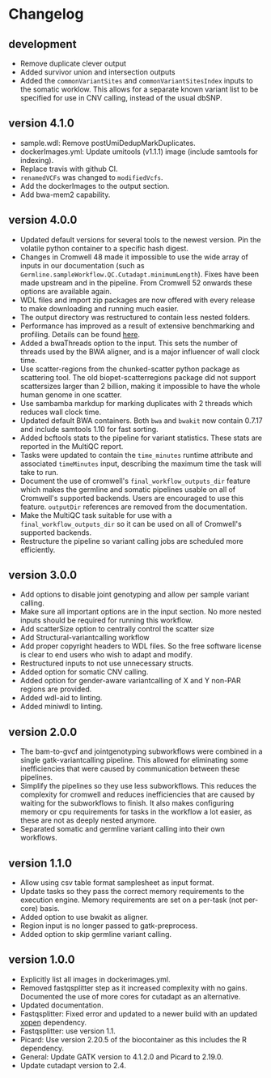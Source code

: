 Changelog
==========

<!--

Newest changes should be on top.

This document is user facing. Please word the changes in such a way
that users understand how the changes affect the new version.
-->

development
---------------------------
+ Remove duplicate clever output
+ Added survivor union and intersection outputs
+ Added the `commonVariantSites` and `commonVariantSitesIndex` inputs to the
  somatic worklow. This allows for a separate known variant list to be
  specified for use in CNV calling, instead of the usual dbSNP.

version 4.1.0
---------------------------
+ sample.wdl: Remove postUmiDedupMarkDuplicates.
+ dockerImages.yml: Update umitools (v1.1.1) image (include samtools for indexing).
+ Replace travis with github CI.
+ `renamedVCFs` was changed to `modifiedVcfs`.
+ Add the dockerImages to the output section.
+ Add bwa-mem2 capability.

version 4.0.0
---------------------------
+ Updated default versions for several tools to the newest version. Pin the
  volatile python container to a specific hash digest.
+ Changes in Cromwell 48 made it impossible to use the wide array of inputs
  in our documentation (such as
  `Germline.sampleWorkflow.QC.Cutadapt.minimumLength`). Fixes have been made
  upstream and in the pipeline. From Cromwell 52 onwards these options are
  available again.
+ WDL files and import zip packages are now offered with every release to
  make downloading and running much easier.
+ The output directory was restructured to contain less nested folders.
+ Performance has improved as a result of extensive benchmarking and profiling.
  Details can be
  found [here](https://github.com/biowdl/ngs-performance-choices/).
+ Added a bwaThreads option to the input. This sets the number of threads used
  by the BWA aligner, and is a major influencer of wall clock time.
+ Use scatter-regions from the chunked-scatter python package as scattering
  tool. The old biopet-scatterregions package did not support scattersizes
  larger than 2 billion, making it impossible to have the whole human genome
  in one scatter.
+ Use sambamba markdup for marking duplicates with 2 threads which reduces
  wall clock time.
+ Updated default BWA containers. Both `bwa` and `bwakit` now contain 0.7.17
  and include samtools 1.10 for fast sorting.
+ Added bcftools stats to the pipeline for variant
  statistics. These stats are reported in the MultiQC report.
+ Tasks were updated to contain the `time_minutes` runtime attribute and
  associated `timeMinutes` input, describing the maximum time the task will
  take to run.
+ Document the use of cromwell's `final_workflow_outputs_dir` feature which
  makes the germline and somatic pipelines usable on all of Cromwell's
  supported backends. Users are encouraged to use this feature. `outputDir`
  references are removed from the documentation.
+ Make the MultiQC task suitable for use with a `final_workflow_outputs_dir`
  so it can be used on all of Cromwell's supported backends.
+ Restructure the pipeline so variant calling jobs are scheduled more
  efficiently.

version 3.0.0
---------------------------
+ Add options to disable joint genotyping and allow per sample variant calling.
+ Make sure all important options are in the input section. No more nested
  inputs should be required for running this workflow.
+ Add scatterSize option to centrally control the scatter size
+ Add Structural-variantcalling workflow
+ Add proper copyright headers to WDL files. So the free software license
  is clear to end users who wish to adapt and modify.
+ Restructured inputs to not use unnecessary structs.
+ Added option for somatic CNV calling.
+ Added option for gender-aware variantcalling of X and Y non-PAR regions are
  provided.
+ Added wdl-aid to linting.
+ Added miniwdl to linting.

version 2.0.0
---------------------------
+ The bam-to-gvcf and jointgenotyping subworkflows were combined in a single
  gatk-variantcalling pipeline. This allowed for eliminating some
  inefficiencies that were caused by communication between these pipelines.
+ Simplify the pipelines so they use less subworkflows. This reduces
  the complexity for cromwell and reduces inefficiencies that are caused
  by waiting for the subworkflows to finish.
  It also makes configuring memory or cpu requirements for tasks in the
  workflow a lot easier, as these are not as deeply nested anymore.
+ Separated somatic and germline variant calling into their own workflows.

version 1.1.0
---------------------------
+ Allow using csv table format samplesheet as input format.
+ Update tasks so they pass the correct memory requirements to the
  execution engine. Memory requirements are set on a per-task (not
  per-core) basis.
+ Added option to use bwakit as aligner.
+ Region input is no longer passed to gatk-preprocess.
+ Added option to skip germline variant calling.

version 1.0.0
---------------------------
+ Explicitly list all images in dockerimages.yml.
+ Removed fastqsplitter step as it increased complexity with no gains.
  Documented the use of more cores for cutadapt as an alternative.
+ Updated documentation.
+ Fastqsplitter: Fixed error and updated to a newer build with an
  updated [xopen](github.com/marcelm/xopen) dependency.
+ Fastqsplitter: use version 1.1.
+ Picard: Use version 2.20.5 of the biocontainer as this includes the
  R dependency.
+ General: Update GATK version to 4.1.2.0 and Picard to 2.19.0.
+ Update cutadapt version to 2.4.
